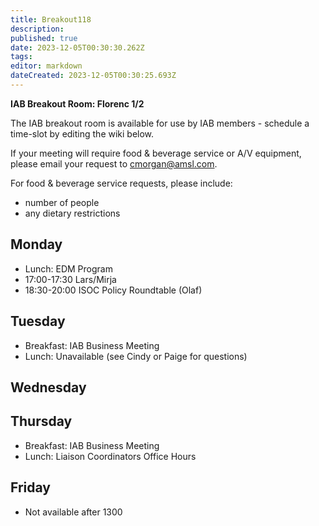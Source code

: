 ```yaml
---
title: Breakout118
description: 
published: true
date: 2023-12-05T00:30:30.262Z
tags: 
editor: markdown
dateCreated: 2023-12-05T00:30:25.693Z
---
```


**IAB Breakout Room: Florenc 1/2**

The IAB breakout room is available for use by IAB members -  schedule a time-slot by editing the wiki below.  

If your meeting will require food & beverage service or A/V equipment, please email your request to cmorgan@amsl.com. 

For food & beverage service requests, please include:

* number of people
* any dietary restrictions


## Monday 

* Lunch: EDM Program
* 17:00-17:30 Lars/Mirja
* 18:30-20:00 ISOC Policy Roundtable (Olaf)

## Tuesday 

* Breakfast: IAB Business Meeting
* Lunch: Unavailable (see Cindy or Paige for questions)

## Wednesday 



## Thursday 

* Breakfast: IAB Business Meeting
* Lunch: Liaison Coordinators Office Hours

## Friday 

* Not available after 1300
